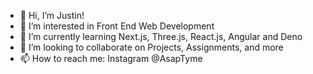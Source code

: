 - 👋 Hi, I’m Justin!
- 👀 I’m interested in Front End Web Development
- 🌱 I’m currently learning Next.js, Three.js, React.js, Angular and Deno
- 💞️ I’m looking to collaborate on Projects, Assignments, and more
- 📫 How to reach me: Instagram @AsapTyme

<!---
AsapTyme/AsapTyme is a ✨ special ✨ repository because its `README.md` (this file) appears on your GitHub profile.
You can click the Preview link to take a look at your changes.
--->
